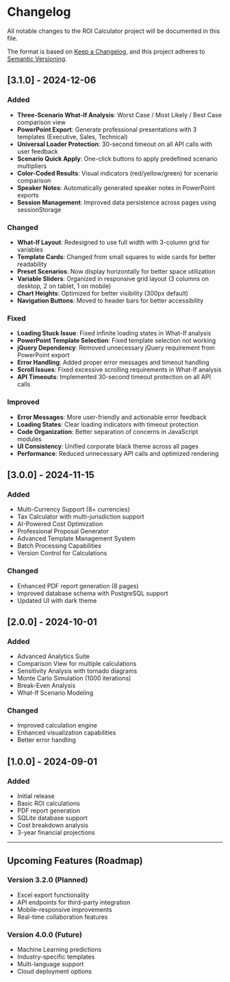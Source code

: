 # Changelog

All notable changes to the ROI Calculator project will be documented in this file.

The format is based on [Keep a Changelog](https://keepachangelog.com/en/1.0.0/),
and this project adheres to [Semantic Versioning](https://semver.org/spec/v2.0.0.html).

## [3.1.0] - 2024-12-06

### Added
- **Three-Scenario What-If Analysis**: Worst Case / Most Likely / Best Case comparison view
- **PowerPoint Export**: Generate professional presentations with 3 templates (Executive, Sales, Technical)
- **Universal Loader Protection**: 30-second timeout on all API calls with user feedback
- **Scenario Quick Apply**: One-click buttons to apply predefined scenario multipliers
- **Color-Coded Results**: Visual indicators (red/yellow/green) for scenario comparison
- **Speaker Notes**: Automatically generated speaker notes in PowerPoint exports
- **Session Management**: Improved data persistence across pages using sessionStorage

### Changed
- **What-If Layout**: Redesigned to use full width with 3-column grid for variables
- **Template Cards**: Changed from small squares to wide cards for better readability
- **Preset Scenarios**: Now display horizontally for better space utilization
- **Variable Sliders**: Organized in responsive grid layout (3 columns on desktop, 2 on tablet, 1 on mobile)
- **Chart Heights**: Optimized for better visibility (300px default)
- **Navigation Buttons**: Moved to header bars for better accessibility

### Fixed
- **Loading Stuck Issue**: Fixed infinite loading states in What-If analysis
- **PowerPoint Template Selection**: Fixed template selection not working
- **jQuery Dependency**: Removed unnecessary jQuery requirement from PowerPoint export
- **Error Handling**: Added proper error messages and timeout handling
- **Scroll Issues**: Fixed excessive scrolling requirements in What-If analysis
- **API Timeouts**: Implemented 30-second timeout protection on all API calls

### Improved
- **Error Messages**: More user-friendly and actionable error feedback
- **Loading States**: Clear loading indicators with timeout protection
- **Code Organization**: Better separation of concerns in JavaScript modules
- **UI Consistency**: Unified corporate black theme across all pages
- **Performance**: Reduced unnecessary API calls and optimized rendering

## [3.0.0] - 2024-11-15

### Added
- Multi-Currency Support (8+ currencies)
- Tax Calculator with multi-jurisdiction support
- AI-Powered Cost Optimization
- Professional Proposal Generator
- Advanced Template Management System
- Batch Processing Capabilities
- Version Control for Calculations

### Changed
- Enhanced PDF report generation (8 pages)
- Improved database schema with PostgreSQL support
- Updated UI with dark theme

## [2.0.0] - 2024-10-01

### Added
- Advanced Analytics Suite
- Comparison View for multiple calculations
- Sensitivity Analysis with tornado diagrams
- Monte Carlo Simulation (1000 iterations)
- Break-Even Analysis
- What-If Scenario Modeling

### Changed
- Improved calculation engine
- Enhanced visualization capabilities
- Better error handling

## [1.0.0] - 2024-09-01

### Added
- Initial release
- Basic ROI calculations
- PDF report generation
- SQLite database support
- Cost breakdown analysis
- 3-year financial projections

---

## Upcoming Features (Roadmap)

### Version 3.2.0 (Planned)
- Excel export functionality
- API endpoints for third-party integration
- Mobile-responsive improvements
- Real-time collaboration features

### Version 4.0.0 (Future)
- Machine Learning predictions
- Industry-specific templates
- Multi-language support
- Cloud deployment options